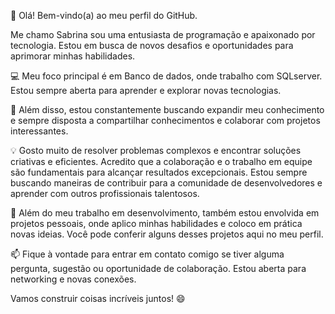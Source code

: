 👋 Olá! Bem-vindo(a) ao meu perfil do GitHub.

Me chamo Sabrina sou uma entusiasta de programação e apaixonado por tecnologia. Estou em busca de novos desafios e oportunidades para aprimorar minhas habilidades.

💻 Meu foco principal é em Banco de dados, onde trabalho com SQLserver. Estou sempre aberta para aprender e explorar novas tecnologias.

🌱 Além disso, estou constantemente buscando expandir meu conhecimento e sempre disposta a compartilhar conhecimentos e colaborar com projetos interessantes.

💡 Gosto muito de resolver problemas complexos e encontrar soluções criativas e eficientes. Acredito que a colaboração e o trabalho em equipe são fundamentais para alcançar resultados excepcionais. Estou sempre buscando maneiras de contribuir para a comunidade de desenvolvedores e aprender com outros profissionais talentosos.

🚀 Além do meu trabalho em desenvolvimento, também estou envolvida em projetos pessoais, onde aplico minhas habilidades e coloco em prática novas ideias. Você pode conferir alguns desses projetos aqui no meu perfil.

📫 Fique à vontade para entrar em contato comigo se tiver alguma pergunta, sugestão ou oportunidade de colaboração. Estou aberta para networking e novas conexões.

Vamos construir coisas incríveis juntos! 😄
